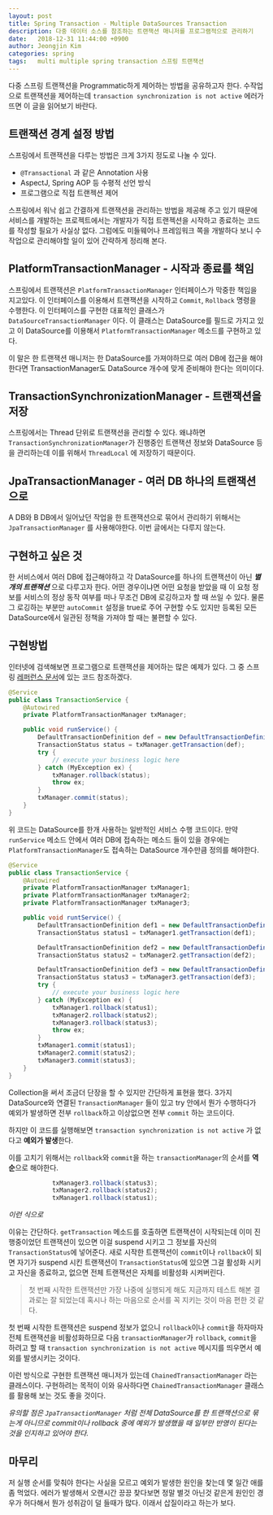 ```yaml
---
layout: post
title: Spring Transaction - Multiple DataSources Transaction
description: 다중 데이터 소스를 참조하는 트랜잭션 매니저를 프로그램적으로 관리하기
date:   2018-12-31 11:44:00 +0900
author: Jeongjin Kim
categories: spring
tags:	multi multiple spring transaction 스프링 트랜잭션
---
```


다중 스프링 트랜잭션을 Programmatic하게 제어하는 방법을 공유하고자 한다. 수작업으로 트랜잭션을 제어하는데 `transaction synchronization is not active` 에러가 뜨면 이 글을 읽어보기 바란다.
## 트랜잭션 경계 설정 방법
스프링에서 트랜잭션을 다루는 방법은 크게 3가지 정도로 나눌 수 있다.
* `@Transactional` 과 같은 Annotation 사용
* AspectJ, Spring AOP 등 수평적 선언 방식
* 프로그램으로 직접 트랜젝션 제어

스프링에서 워낙 쉽고 간결하게 트랜잭션을 관리하는 방법을 제공해 주고 있기 때문에 서비스를 개발하는 프로젝트에서는 개발자가 직접 트랜젝션을 시작하고 종료하는 코드를 작성할 필요가 사실상 없다. 그럼에도 미들웨어나 프레임워크 쪽을 개발하다 보니 수작업으로 관리해야할 일이 있어 간략하게 정리해 본다.

## PlatformTransactionManager - 시작과 종료를 책임
스프링에서 트랜잭션은 `PlatformTransactionManager` 인터페이스가 막중한 책임을 지고있다. 이 인터페이스를 이용해서 트랜잭션을 시작하고 `Commit`, `Rollback` 명령을 수행한다. 이 인터페이스를 구현한 대표적인 클래스가 `DataSourceTransactionManager` 이다. 이 클래스는 DataSource를 필드로 가지고 있고 이 DataSource를 이용해서 `PlatformTransactionManager` 메소드를 구현하고 있다.

이 말은 한 트랜잭션 매니저는 한 DataSource를 가져야하므로 여러 DB에 접근을 해야한다면 TransactionManager도 DataSource 개수에 맞게 준비해야 한다는 의미이다.

## TransactionSynchronizationManager - 트랜잭션을 저장
스프링에서는 Thread 단위로 트랜잭션을 관리할 수 있다. 왜냐하면 `TransactionSynchronizationManager`가 진행중인 트랜잭션 정보와 DataSource 등을 관리하는데 이를 위해서 `ThreadLocal` 에 저장하기 때문이다.

## JpaTransactionManager - 여러 DB 하나의 트랜잭션으로
A DB와 B DB에서 일어났던 작업을 한 트랜잭션으로 묶어서 관리하기 위해서는 `JpaTransactionManager` 를 사용해야한다. 이번 글에서는 다루지 않는다.

## 구현하고 싶은 것
한 서비스에서 여러 DB에 접근해야하고 각 DataSource를 하나의 트랜잭션이 아닌 ___별개의 트랜잭션___ 으로 다루고자 한다. 어떤 경우이냐면 어떤 요청을 받았을 때 이 요청 정보를 서비스의 정상 동작 여부를 떠나 무조건 DB에 로깅하고자 할 때 쓰일 수 있다. 물론 그 로깅하는 부분만 `autoCommit` 설정을 true로 주어 구현할 수도 있지만 등록된 모든 DataSource에서 일관된 정책을 가져야 할 때는 불편할 수 있다.

## 구현방법
인터넷에 검색해보면 프로그램으로 트랜잭션을 제어하는 많은 예제가 있다. 그 중 스프링 [레퍼런스 문서](https://docs.spring.io/spring/docs/current/spring-framework-reference/data-access.html#transaction-programmatic)에 있는 코드 참조하겠다.

```java
@Service
public class TransactionService {
    @Autowired
    private PlatformTransactionManager txManager;

    public void runService() {
        DefaultTransactionDefinition def = new DefaultTransactionDefinition();
        TransactionStatus status = txManager.getTransaction(def);
        try {
            // execute your business logic here
        } catch (MyException ex) {
            txManager.rollback(status);
            throw ex;
        }
        txManager.commit(status);
    }
}
```

위 코드는 DataSource를 한개 사용하는 일반적인 서비스 수행 코드이다. 만약 `runService` 메소드 안에서 여러 DB에 접속하는 메소드 들이 있을 경우에는 `PlatformTransactionManager`도 접속하는 DataSource 개수만큼 정의를 해야한다.

```java
@Service
public class TransactionService {
    @Autowired
    private PlatformTransactionManager txManager1;
    private PlatformTransactionManager txManager2;
    private PlatformTransactionManager txManager3;

    public void runtService() {
        DefaultTransactionDefinition def1 = new DefaultTransactionDefinition();
        TransactionStatus status1 = txManager1.getTransaction(def1);

        DefaultTransactionDefinition def2 = new DefaultTransactionDefinition();
        TransactionStatus status2 = txManager2.getTransaction(def2);

        DefaultTransactionDefinition def3 = new DefaultTransactionDefinition();
        TransactionStatus status3 = txManager3.getTransaction(def3);
        try {
            // execute your business logic here
        } catch (MyException ex) {
            txManager1.rollback(status1);
            txManager2.rollback(status2);
            txManager3.rollback(status3);
            throw ex;
        }
        txManager1.commit(status1);
        txManager2.commit(status2);
        txManager3.commit(status3);
    }
}
```

Collection을 써서 조금더 단장을 할 수 있지만 간단하게 표현을 했다. 3가지 DataSource와 연결된 `TransactionManager` 들이 있고 try 안에서 뭔가 수행하다가 예외가 발생하면 전부 `rollback`하고 이상없으면 전부 `commit` 하는 코드이다.

하지만 이 코드를 실행해보면 `transaction synchronization is not active` 가 없다고 **예외가 발생**한다.

이를 고치기 위해서는 `rollback`와 `commit`을 하는 `transactionManager`의 순서를 **역순**으로 해야한다.
```java
            txManager3.rollback(status3);
            txManager2.rollback(status2);
            txManager1.rollback(status1);
```            
_이런 식으로_

이유는 간단하다. `getTransaction` 메소드를 호출하면 트랜잭션이 시작되는데 이미 진행중이었던 트랜잭션이 있으면 이걸 suspend 시키고 그 정보를 자신의 `TransactionStatus`에 넣어준다. 새로 시작한 트랜잭션이 `commit`이나 `rollback`이 되면 자기가 suspend 시킨 트랜잭션이 `TransactionStatus`에 있으면 그걸 활성화 시키고 자신을 종료하고, 없으면 전체 트랜잭션은 자체를 비활성화 시켜버린다. 
>첫 번째 시작한 트랜잭션만 가장 나중에 실행되게 해도 지금까지 테스트 해본 결과로는 잘 되었는데 혹시나 하는 마음으로 순서를 꼭 지키는 것이 마음 편한 것 같다.

첫 번째 시작한 트랜잭션은 suspend 정보가 없으니 `rollback`이나 `commit`을 하자마자 전체 트랜잭션을 비활성화하므로 다음 `transactionManager`가 `rollback`, `commit`을 하려고 할 때 `transaction synchronization is not active` 메시지를 띄우면서 예외를 발생시키는 것이다.

이런 방식으로 구현한 트랜잭션 매니저가 있는데 `ChainedTransactionManager` 라는 클래스이다. 구현하려는 목적이 이와 유사하다면 `ChainedTransactionManager` 클래스를 활용해 보는 것도 좋을 것이다.

_유의할 점은 `JpaTransactionManager` 처럼 전체 DataSource를 한 트랜잭션으로 묶는게 아니므로 commit이나 rollback 중에 예외가 발생했을 때 일부만 반영이 된다는 것을 인지하고 있어야 한다._
## 마무리
저 실행 순서를 맞춰야 한다는 사실을 모르고 예외가 발생한 원인을 찾는데 몇 일간 애를 좀 먹었다. 에러가 발생해서 오랜시간 끙끙 찾다보면 정말 별것 아닌것 같은게 원인인 경우가 허다해서 뭔가 성취감이 덜 들때가 많다. 이래서 삽질이라고 하는가 보다.